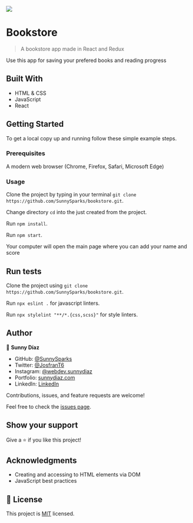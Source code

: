 ![](https://img.shields.io/badge/Microverse-blueviolet)

# Bookstore

> A bookstore app made in React and Redux

Use this app for saving your prefered books and reading progress

## Built With

- HTML & CSS
- JavaScript
- React

## Getting Started

To get a local copy up and running follow these simple example steps.

### Prerequisites
 A modern web browser (Chrome, Firefox, Safari, Microsoft Edge)


### Usage
 Clone the project by typing in your terminal `git clone https://github.com/SunnySparks/bookstore.git`.

 Change directory `cd` into the just created from the project.

 Run `npm install`.
 
 Run `npm start`.

 Your computer will open the main page where you can add your name and score
 
## Run tests
 Clone the project using `git clone https://github.com/SunnySparks/bookstore.git`.

 Run `npx eslint .` for javascript linters.

 Run `npx stylelint "**/*.{css,scss}"` for style linters.


## Author

👤 **Sunny Díaz**

- GitHub: [@SunnySparks](https://github.com/SunnySparks)
- Twitter: [@JosfranT6](https://twitter.com/JosFranT6)
- Instagram: [@webdev.sunnydiaz](https://www.instagram.com/webdev.sunnydiaz/)
- Portfolio: [sunnydiaz.com](https://sunnydiaz.com/)
- LinkedIn: [LinkedIn](https://www.linkedin.com/in/jose-f-silva/)


Contributions, issues, and feature requests are welcome!

Feel free to check the [issues page](https://github.com/SunnySparks/bookstore.git/issues).

## Show your support

Give a ⭐️ if you like this project!

## Acknowledgments

- Creating and accessing to HTML elements via DOM
- JavaScript best practices

## 📝 License

This project is [MIT](./MIT.md) licensed.
